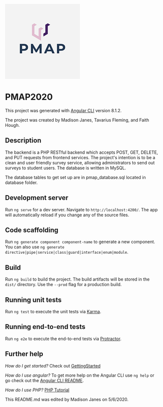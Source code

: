 ![PMAP LOGO](/src/assets/logo.png)
# PMAP2020

This project was generated with [Angular CLI](https://github.com/angular/angular-cli) version 8.1.2.

The project was created by Madison Janes, Tavarius Fleming, and Faith Hough.

## Description

The backend is a PHP RESTful backend which accepts POST, GET, DELETE, and PUT
requests from frontend services. The project's intention is to be a clean
and user friendly survey service, allowing administrators to send out surveys
to student users. The database is written in MySQL.

The database tables to get set up are in pmap_database.sql located in database folder.

## Development server

Run `ng serve` for a dev server. Navigate to `http://localhost:4200/`. The app will automatically reload if you change any of the source files.

## Code scaffolding

Run `ng generate component component-name` to generate a new component. You can also use `ng generate directive|pipe|service|class|guard|interface|enum|module`.

## Build

Run `ng build` to build the project. The build artifacts will be stored in the `dist/` directory. Use the `--prod` flag for a production build.

## Running unit tests

Run `ng test` to execute the unit tests via [Karma](https://karma-runner.github.io).

## Running end-to-end tests

Run `ng e2e` to execute the end-to-end tests via [Protractor](http://www.protractortest.org/).

## Further help

*How do I get started?*
   Check out [GettingStarted](/GettingStarted.md)

*How do I use angular?*
To get more help on the Angular CLI use `ng help` or go check out the [Angular CLI README](https://github.com/angular/angular-cli/blob/master/README.md).

*How do I use PHP?*
[PHP Tutorial](https://www.w3schools.com/php/)

This README.md was edited by Madison Janes on 5/6/2020.
